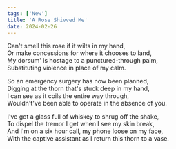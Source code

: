 ```yaml
---
tags: ['New']
title: 'A Rose Shivved Me'
date: 2024-02-26
---
```


Can't smell this rose if it wilts in my hand,  
Or make concessions for where it chooses to land,  
My dorsum' is hostage to a punctured-through palm,  
Substituting violence in place of my calm.

So an emergency surgery has now been planned,  
Digging at the thorn that's stuck deep in my hand,  
I can see as it coils the entire way through,  
Wouldn't've been able to operate in the absence of you.

I've got a glass full of whiskey to shrug off the shake,  
To dispel the tremor I get when I see my skin break,  
And I'm on a six hour call, my phone loose on my face,  
With the captive assistant as I return this thorn to a vase.
